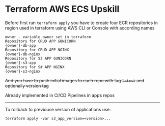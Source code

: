 # Terraform AWS ECS Upskill

Before first run `terraform apply` you have to create four ECR repositories in region used in terraform using AWS CLI or Console with according names
```
owner - variable owner set in terraform
Repository for CRUD APP GUNICORN
{owner}-db-app 
Repository for CRUD APP NGINX
{owner}-db-nginx
Repository for S3 APP GUNICORN
{owner}-s3-app
Repository for S# APP NGINX
{owner}-s3-nginx
```

~~And you have to push initial images to each repo with tag `latest` and optionally version tag~~

Already implemented in CI/CD Pipelines in apps repos

---

To rollback to previouse version of applications use:

`terraform apply -var s3_app_version=<version>...`